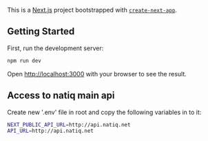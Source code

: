 This is a [Next.js](https://nextjs.org/) project bootstrapped with [`create-next-app`](https://github.com/vercel/next.js/tree/canary/packages/create-next-app).

## Getting Started

First, run the development server:

```bash
npm run dev
```

Open [http://localhost:3000](http://localhost:3000) with your browser to see the result.

## Access to natiq main api
Create new '.env' file in root and copy the following variables in to it:

```bash
NEXT_PUBLIC_API_URL=http://api.natiq.net
API_URL=http://api.natiq.net
```
